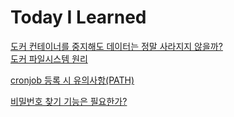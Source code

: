 # Today I Learned

[도커 컨테이너를 중지해도 데이터는 정말 사라지지 않을까?](container-data-persistence.md)  
[도커 파일시스템 원리](docker-filesystem-mechanism.md)


[cronjob 등록 시 유의사항(PATH)](cronjob-caution-path.md)

[비밀번호 찾기 기능은 필요한가?](is-password-finding-feature-necessary.md)